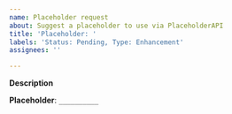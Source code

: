 ```yaml
---
name: Placeholder request
about: Suggest a placeholder to use via PlaceholderAPI
title: 'Placeholder: '
labels: 'Status: Pending, Type: Enhancement'
assignees: ''

---
```


**Description**
<!-- A clear and concise description of the placeholder you want us to add. -->
<!-- Please type below this line. -->

**Placeholder**: `__________`
<!-- Replace the underscores above with the actual placeholder. E.g: island_name -->